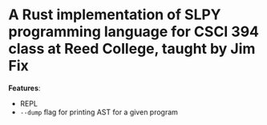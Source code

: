 # A Rust implementation of SLPY programming language for CSCI 394 class at Reed College, taught by Jim Fix

**Features**:
* REPL
* `--dump` flag for printing AST for a given program
